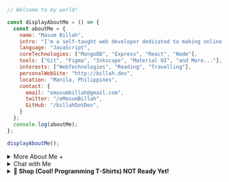 
```javascript
// Welcome to my world!

const displayAboutMe = () => {
  const aboutMe = {
    name: "Masum Billah",
    intro: "I'm a self-taught web developer dedicated to making online dreams a reality.",
    language: "JavaScript",
    coreTechnologies: ["MongoDB", "Express", "React", "Node"],
    tools: ["Git", "Figma", "Inkscape", "Material UI", "and More..."],
    interests: ["WebTechnologies", "Reading", "Travelling"],
    personalWebSite: "http://billah.dev",
    location: "Manila, Philippines",
    contact: {
      email: "emasumbillah@gmail.com",
      twitter: "/eMasumBillah",
      GitHub: "/billahDotDev",
    }
  };
  console.log(aboutMe);
};

displayAboutMe();
```


<details> 
<summary>More About Me &#43;</summary>
  
```html
🙂 My Story:
I am passionate about JavaScript and web technologies. Before the pandemic, I was a struggling entrepreneur in the clothing industry.
'Cotton Logic' is a company where I hustled as a rainmaker. My business had its ups and downs, which were stressful, but I was learning
something new every day. During the pandemic, I decided to bring my passion into the business. Nowadays, two roles in my real-life game are:
'Web Development Service' and Rainmaking for 'Cotton Logic'. 

👩‍💻 I Speak:
English, Bangla(Native), Taglish, Hindi, and of course JavaScript!

🎓 Certification:
I'm a Bangladesh University of Engineering and Technology (BUET) certified full-stack web developer
on a journey of modern web mastery at the University of Helsinki.

```
</details>

<details> 
<summary>Chat with Me</summary>
<pre> 
There are times when you need someone to listen or give some advice. Book a slot to chat - anything from personal to career, 
Web Development, Graphic design, Digital Marketing, T-Shirt Business, and Mental Health.

<br />
The slots for May and June are fully booked. 
Availability for July will be announced in June on my Twitter account. You can fill out the <a href="https://app.grammarly.com/">Google Form</a> for the programming T-shirt business to get a quick response.
</pre>

</details>

<details>
<summary><strong>🛒 Shop (Cool! Programming T-Shirts) NOT Ready Yet!</strong></summary>

(Not yet ready! I'll upload the products soon...)

<br>
<br>

# Welcome to Cot Log Online Store

<br>
<br>

<table>
  <tr>
    <td align="center">
      <img src="https://oMjA3fDB8MHxzZWFyY2h8M3x8dCUyMHNoaXJ0fGVufDB8fDB8fHww" width="200px">
      <br>
      <strong>JavaScript Men's T-shirt (JST)</strong>
      <br>
      Price: $0.00
    </td>
    <td align="center">
      <img src="https://m.me_.png" width="200px">
      <br>
      <strong>Python Men's T-shirt (PT)</strong>
      <br>
      Price: $0.00
    </td>
    <td align="center">
      <img src="https://m.me.png" width="200px">
      <br>
      <strong>Java Men's T-shirt (JT)</strong>
      <br>
      Price: $0.00
    </td>
    <td align="center">
      <img src="https://example.com/image4.png" width="200px">
      <br>
      <strong>Another T-shirt (AT)</strong>
      <br>
      Price: $0.00
    </td>
    <td align="center">
      <img src="https://example.com/image5.png" width="200px">
      <br>
      <strong>Yet Another T-shirt (YAT)</strong>
      <br>
      Price: $0.00
    </td>
  </tr>
  <tr>
    <td align="center">
      <img src="https://example.com/image6.png" width="200px">
      <br>
      <strong>And Another T-shirt (AAT)</strong>
      <br>
      Price: $0.00
    </td>
    <td align="center">
      <img src="https://example.com/image7.png" width="200px">
      <br>
      <strong>Cool T-shirt (CT)</strong>
      <br>
      Price: $0.00
    </td>
    <td align="center">
      <img src="https://example.com/image8.png" width="200px">
      <br>
      <strong>Awesome T-shirt (AT)</strong>
      <br>
      Price: $0.00
    </td>
    <td align="center">
      <img src="https://example.com/image9.png" width="200px">
      <br>
      <strong>Funky T-shirt (FT)</strong>
      <br>
      Price: $0.00
    </td>
    <td align="center">
      <img src="https://example.com/image10.png" width="200px">
      <br>
      <strong>Geeky T-shirt (GT)</strong>
      <br>
      Price: $0.00
    </td>
  </tr>
  <tr>
    <td align="center">
      <img src="https://example.com/image11.png" width="200px">
      <br>
      <strong>Unique T-shirt (UT)</strong>
      <br>
      Price: $0.00
    </td>
    <td align="center">
      <img src="https://example.com/image12.png" width="200px">
      <br>
      <strong>Special T-shirt (ST)</strong>
      <br>
      Price: $0.00
    </td>
    <td align="center">
      <img src="https://example.com/image13.png" width="200px">
      <br>
      <strong>Creative T-shirt (CT)</strong>
      <br>
      Price: $0.00
    </td>
    <td align="center">
      <img src="https://example.com/image14.png" width="200px">
      <br>
      <strong>Fun T-shirt (FT)</strong>
      <br>
      Price: $0.00
    </td>
    <td align="center">
      <img src="https://example.com/image15.png" width="200px">
      <br>
      <strong>Smart T-shirt (ST)</strong>
      <br>
      Price: $0.00
    </td>
  </tr>
  <tr>
    <td align="center">
      <img src="https://example.com/image16.png" width="200px">
      <br>
      <strong>Clever T-shirt (CT)</strong>
      <br>
      Price: $0.00
    </td>
    <td align="center">
      <img src="https://example.com/image17.png" width="200px">
      <br>
      <strong>Brilliant T-shirt (BT)</strong>
      <br>
      Price: $0.00
    </td>
    <td align="center">
      <img src="https://example.com/image18.png" width="200px">
      <br>
      <strong>Amazing T-shirt (AT)</strong>
      <br>
      Price: $0.00
    </td>
    <td align="center">
      <img src="https://example.com/image19.png" width="200px">
      <br>
      <strong>Excellent T-shirt (ET)</strong>
      <br>
      Price: $0.00
    </td>
    <td align="center">
      <img src="https://example.com/image20.png" width="200px">
      <br>
      <strong>Outstanding T-shirt (OT)</strong>
      <br>
      Price: $0.00
    </td>
  </tr>
</table>

<br>
<br>

### 🛒 How to Order

Ready to get your hands on these awesome products? Here's how:

Send a WhatsApp/telegram/Viber message with the following information:
- Product name and Code(s) or Screenshot(s)
- Quantity
- Shipping address

💸 We'll respond to confirm your order and provide payment instructions.

Or visit our online [store](google.com).

Happy shopping! 🎁
</details>

